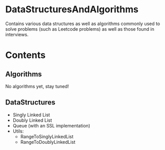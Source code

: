 # DataStructuresAndAlgorithms
Contains various data structures as well as algorithms commonly used to solve problems (such as Leetcode problems)
as well as those found in interviews.

# Contents

## Algorithms

No algorithms yet, stay tuned!

## DataStructures

- Singly Linked List
- Doubly Linked List
- Queue (with an SSL implementation)
- Utils:
  - RangeToSinglyLinkedList
  - RangeToDoublyLinkedList
